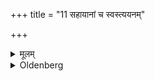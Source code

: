 +++
title = "11 सहायानां च स्वस्त्ययनम्"

+++

<details><summary>मूलम्</summary>

सहायानां च स्वस्त्ययनम् ११
</details>

<details><summary>Oldenberg</summary>

11. This will bring a prosperous journey (to himself) and to his companions. [Or: (He should do the same with the garments) of his companions. This will bring a prosperous journey.]
</details>

